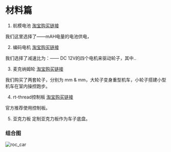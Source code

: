 # 材料篇

1. 航模电池
[淘宝购买链接](https://item.taobao.com/item.htm?spm=a1z09.2.0.0.6c972e8dSJTwVw&id=576184061821&_u=d33fu11t2527)

我们这里选择了——mAH电量的电池供电，

2. 编码电机
[淘宝购买链接](https://item.taobao.com/item.htm?spm=a1z09.2.0.0.6c972e8dSJTwVw&id=556515013795&_u=d33fu11tb1ec)

我们选择了减速比为：——  DC 12V的四个电机来驱动轮子，其中..

3. 麦克纳姆轮
[淘宝购买链接](https://item.taobao.com/item.htm?spm=a1z09.2.0.0.6c972e8dSJTwVw&id=569166349044&_u=d33fu11t43b8)

我们购买了两套轮子，分别为 mm & mm，大轮子变身重型机车，小轮子搭建小型机车在室内操控跑步。

4. rt-thread控制板
[淘宝购买链接](https://item.taobao.com/item.htm?spm=a1z09.2.0.0.6c972e8dSJTwVw&id=583527145598&_u=d33fu11t1ff1)

官方推荐使用控制板。

5. 亚克力板
定制亚克力板作为车子底盘。



### 组合图

![roc_car](pic\roc_car.jpg)